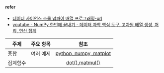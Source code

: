 #### refer
+ [데이터 사이언스 스쿨 넘파이 배열 프로그래밍-url](https://datascienceschool.net/01%20python/03.00%203%EC%9E%A5%20%EB%84%98%ED%8C%8C%EC%9D%B4%20%EB%B0%B0%EC%97%B4%20%ED%94%84%EB%A1%9C%EA%B7%B8%EB%9E%98%EB%B0%8D.html)
+ [youtube - NumPy 한번에 끝내기 - 데이터 과학 핵심 도구, 고차원 배열 생성, 처리, 연산 집계](https://youtu.be/mirZPrWwvao)

| 주제 | 주요 항목 | 참조 |
| --- | --- | :---: |
|종합|여러 예제|[python, numpy, matplot ](https://github.com/ks-hyun/tutor/blob/main/tutorial0.ipynb)|
|집계함수||[dot(),matmul()](https://seong6496.tistory.com/110)|
